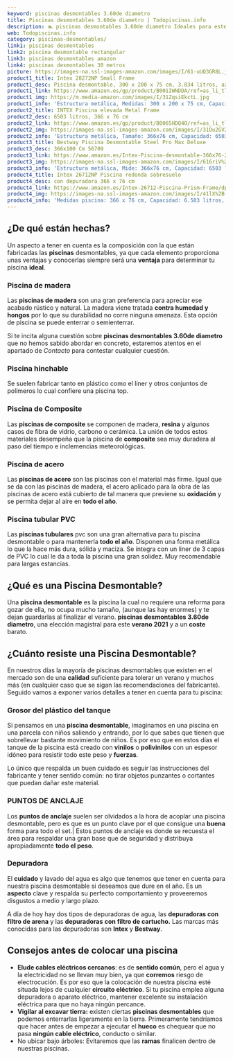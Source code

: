 ```yaml
---
keyword: piscinas desmontables 3.60de diametro
title: Piscinas desmontables 3.60de diametro | Todopiscinas.info
description: 🏊 piscinas desmontables 3.60de diametro Ideales para este verano 2021. Aquí puedes comprar piscinas desmontables 3.60de diametro y comparar con otras similares. No dejes escapar piscinas desmontables 3.60de diametro a un precio realmente tentador.
web: Todopiscinas.info
category: piscinas-desmontables/
link1: piscinas desmontables
link2: piscina desmontable rectangular
link3: piscinas desmontables amazon
link4: piscinas desmontables 30 metros
picture: https://images-na.ssl-images-amazon.com/images/I/61-uUQ3GR8L.jpg
product1_title: Intex 28272NP Small Frame
product1_desc: Piscina desmontable, 300 x 200 x 75 cm, 3.834 litros, azul
product1_link: https://www.amazon.es/gp/product/B001IWNDDA/ref=as_li_tl?ie=UTF8&camp=3638&creative=24630&creativeASIN=B001IWNDDA&linkCode=as2&tag=todopiscinas0e-21&linkId=25b9d647487c889cb6ef56ed63f50ca1
product1_img: https://m.media-amazon.com/images/I/31ZqsiEkctL.jpg
product1_info: 'Estructura metálica, Medidas: 300 x 200 x 75 cm, Capacidad: 3.834 litros, Para 6 personas (+ 6 años), Fácil montaje, Forma rectangular'
product2_title: INTEX Piscina elevada Metal Frame
product2_desc: 6503 litros, 366 x 76 cm
product2_link: https://www.amazon.es/gp/product/B0065HDQ4O/ref=as_li_tl?ie=UTF8&camp=3638&creative=24630&creativeASIN=B0065HDQ4O&linkCode=as2&tag=todopiscinas0e-21&linkId=ed2430e3ba564d3527ee103df33ed7b3
product2_img: https://images-na.ssl-images-amazon.com/images/I/31Ou2GV2SAL.jpg
product2_info: 'Estructura metálica, Tamaño: 366x76 cm, Capacidad: 6503 litros, Forma circular, De 4 a 7 personas (+6 años)'
product3_title: Bestway Piscina Desmontable Steel Pro Max Deluxe
product3_desc: 366x100 Cm 56709
product3_link: https://www.amazon.es/Intex-Piscina-desmontable-366x76-28210NP/dp/B0065HDQ4O?__mk_es_ES=%C3%85M%C3%85%C5%BD%C3%95%C3%91&crid=25UQGV9HG2INI&dchild=1&keywords=piscinas+desmontables&qid=1615854176&sprefix=piscinas+dem%2Caps%2C201&sr=8-5&linkCode=ll1&tag=todopiscinas0e-21&linkId=34f200977c6cbaab1f3f4d9ac0e64755&language=es_ES&ref_=as_li_ss_tl
product3_img: https://images-na.ssl-images-amazon.com/images/I/616riV%2BiY3L.jpg
product3_info: 'Estructura metálica, Mide: 366x76 cm, Capacidad: 6503 litros, De 4 a 7 personas mayores de 6 años, Forma circular, Tecnología Super-Tough'
product4_title: Intex 26712NP Piscina redonda sobresuelo
product4_desc: con depuradora 366 x 76 cm
product4_link: https://www.amazon.es/Intex-26712-Piscina-Prism-Frame/dp/B07FB823GL?__mk_es_ES=%C3%85M%C3%85%C5%BD%C3%95%C3%91&dchild=1&keywords=piscinas+desmontables+con+depuradora&qid=1615936418&sr=8-5&linkCode=ll1&tag=todopiscinas0e-21&linkId=d98699de7830cd471766fa1daa36de34&language=es_ES&ref_=as_li_ss_tl
product4_img: https://images-na.ssl-images-amazon.com/images/I/41lX%2B-YpibL.jpg
product4_info: 'Medidas piscina: 366 x 76 cm, Capacidad: 6.503 litros, Incluye depuradora de cartucha A, Lona resistente triple capa'
---
```




## ¿De qué  están hechas?

Un aspecto a tener en cuenta es la composición con la que están fabricadas las **piscinas** desmontables, ya que cada elemento proporciona unas ventajas y conocerlas siempre será una **ventaja** para determinar tu piscina **ideal**.


### Piscina de madera

Las **piscinas de madera** son una gran preferencia para apreciar ese acabado rústico y natural. La madera viene tratada **contra humedad y hongos** por lo que su durabilidad no corre ninguna amenaza. Esta opción de piscina se puede enterrar o semienterrar.

Si te incita alguna cuestión sobre **piscinas desmontables 3.60de diametro** que no hemos sabido abordar en concreto, estaremos atentos en el apartado de _Contacto_ para contestar cualquier cuestión.


### Piscina hinchable

 Se suelen fabricar tanto en plástico como el liner y otros conjuntos de polímeros lo cual confiere una piscina top.


### Piscina de Composite

Las **piscinas de composite** se componen de madera, **resina** y algunos casos de fibra de vidrio, carbono o cerámica. La unión de todos estos materiales desempeña que la piscina de **composite** sea muy duradera al paso del tiempo e inclemencias meteorológicas.


### Piscina de acero

Las **piscinas de acero** son las piscinas con el material más firme. Igual que se da con las piscinas de madera, el acero aplicado para la obra de las piscinas de acero está cubierto de tal manera que previene su **oxidación** y se permita dejar al aire en **todo el año**.


### Piscina tubular PVC

Las **piscinas tubulares** pvc son una gran alternativa para tu piscina desmontable o para mantenerla **todo el año**. Disponen una forma metálica lo que la hace más dura, sólida y maciza. Se integra con un liner de 3 capas de PVC lo cual le da a toda la piscina una gran solidez. Muy recomendable para largas estancias.
## ¿Qué es una Piscina Desmontable?

Una **piscina desmontable** es la piscina la cual no requiere una reforma para gozar de ella, no ocupa mucho tamaño, (aunque las hay enormes) y te dejan guardarlas al finalizar el verano.  **piscinas desmontables 3.60de diametro**, una elección magistral para este **verano 2021** y a un **coste** barato.

<brand-panel :title=product1_title :desc=product1_desc :img=product1_img :link=product1_link></brand-panel>

<external-banner></external-banner>


<stats-list :link1=link1 :link2=link2 :link3=link3 :link4=link4 :category=category></stats-list>


## ¿Cuánto resiste una Piscina Desmontable?

En nuestros días la mayoría de piscinas desmontables que existen en el mercado son de una **calidad** suficiente para tolerar un verano y muchos más (en cualquier caso que se sigan las recomendaciones del fabricante). Seguido vamos a exponer varios detalles a tener en cuenta para tu piscina:


### Grosor del plástico del tanque

Si pensamos en una **piscina desmontable**, imaginamos en una piscina en una parcela con niños saliendo y entrando, por lo que sabes que tienen que sobrellevar bastante movimiento de niños. Es por eso que en estos días el tanque de la piscina está creado con **vinilos** o **polivinilos** con un espesor idóneo para resistir todo este peso y **fuerzas**.

Lo único que respalda un	 buen cuidado es seguir las instrucciones del fabricante y tener sentido común: no tirar objetos punzantes o cortantes que puedan dañar este material.


### PUNTOS DE ANCLAJE

Los **puntos de anclaje** suelen ser olvidados a la hora de acoplar una piscina desmontable, pero  es que es un punto clave por el que consigue una **buena** forma para todo el set.| Estos puntos de anclaje es donde se recuesta el área para respaldar una gran base que de seguridad y distribuya apropiadamente **todo el peso**.


### Depuradora

El **cuidado** y lavado del agua es algo que tenemos que tener en cuenta para nuestra piscina desmontable si deseamos que dure en el año. Es un **aspecto** clave y respalda su perfecto comportamiento y proveeremos disgustos a medio y largo plazo.

A día de hoy hay dos tipos de depuradoras de agua, las **depuradoras con filtro de arena** y  las **depuradoras** **con filtro de cartucho.** Las marcas más conocidas para las depuradoras son **Intex** y **Bestway**.


## Consejos antes de colocar una piscina



*   **Elude cables eléctricos cercanos**: es de **sentido común**, pero el agua y la electricidad no se llevan muy bien, ya que **corremos** riesgo de electrocución. Es por eso que la colocación de nuestra piscina esté situada lejos de cualquier **circuito eléctrico**. Si tu piscina emplea alguna depuradora o aparato eléctrico, mantener excelente su instalación eléctrica para que no haya ningún percance.
*   **Vigilar al excavar tierra:** existen ciertas **piscinas desmontables** que podemos enterrarlas ligeramente en la tierra. Primeramente tendríamos que hacer antes de empezar a ejecutar el **hueco** es chequear que no pasa **ningún cable eléctrico**, conducto o similar.
*   No ubicar bajo árboles: Evitaremos que las **ramas** finalicen dentro de nuestras piscinas.